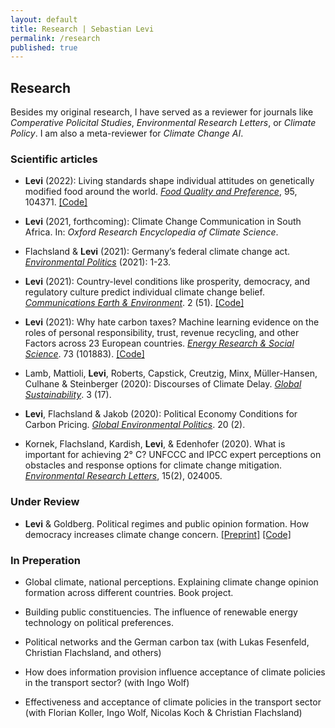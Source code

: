 ```yaml
---
layout: default
title: Research | Sebastian Levi
permalink: /research
published: true
---
```


## Research

Besides my original research, I have served as a reviewer for journals like _Comperative Policital Studies_, _Environmental Research Letters_, or _Climate Policy_. I am also a meta-reviewer for _Climate Change AI_. 

### Scientific articles

- **Levi** (2022): Living standards shape individual attitudes on genetically modified food around the world. [_Food Quality and Preference_](https://www.sciencedirect.com/science/article/abs/pii/S0950329321002536), 95, 104371. [[Code]](https://osf.io/dpqwr/)	

- **Levi** (2021, forthcoming): Climate Change Communication in South Africa. In: _Oxford Research Encyclopedia of Climate Science_.

- Flachsland & **Levi** (2021): Germany’s federal climate change act. [_Environmental Politics_](https://www.tandfonline.com/doi/full/10.1080/09644016.2021.1980288) (2021): 1-23.

- **Levi** (2021): Country-level conditions like prosperity, democracy, and regulatory culture predict individual climate change belief. [_Communications Earth & Environment_](https://www.nature.com/articles/s43247-021-00118-6). 2 (51). [[Code]](https://doi.org/10.17605/OSF.IO/3BG2Z)	

- **Levi** (2021): Why hate carbon taxes? Machine learning evidence on the roles of personal responsibility, trust, revenue recycling, and other Factors across 23 European countries. [_Energy Research & Social Science_](https://www.sciencedirect.com/science/article/abs/pii/S2214629620304588). 73 (101883). [[Code]](https://osf.io/j82xz/)

- Lamb, Mattioli, **Levi**, Roberts, Capstick, Creutzig, Minx, Müller-Hansen, Culhane & Steinberger (2020): Discourses of Climate Delay. [_Global Sustainability_](https://www.cambridge.org/core/journals/global-sustainability/article/discourses-of-climate-delay/7B11B722E3E3454BB6212378E32985A7). 3 (17). 

- **Levi**, Flachsland & Jakob (2020): Political Economy Conditions for Carbon Pricing. [_Global Environmental Politics_](https://scholar.google.de/citations?view_op=view_citation&hl=en&user=NNdexFQAAAAJ&sortby=pubdate&citation_for_view=NNdexFQAAAAJ:qjMakFHDy7sC). 20 (2).

- Kornek, Flachsland, Kardish, **Levi**, & Edenhofer (2020). What is important for achieving 2° C? UNFCCC and IPCC expert perceptions on obstacles and response options for climate change mitigation. [_Environmental Research Letters_](https://scholar.google.de/citations?view_op=view_citation&hl=en&user=NNdexFQAAAAJ&sortby=pubdate&citation_for_view=NNdexFQAAAAJ:d1gkVwhDpl0C), 15(2), 024005.	

### Under Review

- **Levi** & Goldberg. Political regimes and public opinion formation. How democracy increases climate change concern. [[Preprint]](https://osf.io/preprints/socarxiv/6vk9d/)	[[Code]](https://osf.io/9q7xy/)

### In Preperation

- Global climate, national perceptions. Explaining climate change opinion formation across different countries. Book project.

- Building public constituencies. The influence of renewable energy technology on political preferences.

- Political networks and the German carbon tax (with Lukas Fesenfeld, Christian Flachsland, and others)

- How does information provision influence acceptance of climate policies in the transport sector? (with Ingo Wolf)

- Effectiveness  and acceptance of climate policies in the transport sector (with Florian Koller, Ingo Wolf, Nicolas Koch & Christian Flachsland)
